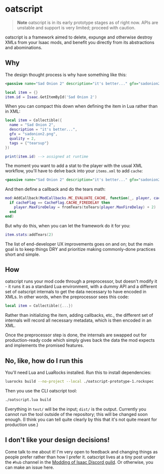 # oatscript

> **Note**
> oatscript is in its early prototype stages as of right now. APIs are unstable and support is very limited; proceed with caution.

oatscript is a framework aimed to delete, expunge and otherwise destroy XMLs from your Isaac mods, and benefit you directly from its abstractions and abominations.

## Why

The design thought process is why have something like this:

```xml
<passive name="Sad Onion 2" description="it's better..." gfx="sadonion2.png" quality="2" tags="tearsup">
```
```lua
local item = {}
item.id = Isaac.GetItemById('Sad Onion 2')
```

When you can compact this down when defining the item in Lua rather than in XML:

```lua
local item = Collectible({
  name = "Sad Onion 2",
  description = "it's better...",
  gfx = "sadonion2.png",
  quality = 2,
  tags = {"tearsup"}
})

print(item.id) --> assigned at runtime
```

The moment you want to add a stat to the player with the usual XML workflow, you'll have to delve back into your `items.xml` to add `cache`:
```xml
<passive name="Sad Onion 2" description="it's better..." gfx="sadonion2.png" quality="2" tags="tearsup" cache="firedelay">
```
And then define a callback and do the tears math:
```lua
mod:AddCallback(ModCallbacks.MC_EVALUATE_CACHE, function(_, player, cacheFlag)
  if cacheFlag == CacheFlag.CACHE_FIREDELAY then
    player.MaxFireDelay = fromTears(toTears(player.MaxFireDelay) + 2)
  end
end)
```
But why do this, when you can let the framework do it for you:
```lua
item.stats:addTears(2)
```
The list of end-developer UX improvements goes on and on; but the main goal is to keep things DRY and prioritize making commonly-done practices short and simple.

## How

oatscript runs your mod code through a preprocessor, but doesn't modify it - it runs it as a standard Lua environment, with a dummy API and a different set of oatscript internals to get the data necessary to have encoded in XMLs. In other words, when the preprocessor sees this code:
```lua
local item = Collectible({...})
```
Rather than initializing the item, adding callbacks, etc., the different set of internals will record all necessary metadata, which is then encoded in an XML.

Once the preprocessor step is done, the internals are swapped out for production-ready code which simply gives back the data the mod expects and implements the promised features.

## No, like, how do I run this

You'll need Lua and LuaRocks installed. Run this to install dependencies:
```sh
luarocks build --no-project --local ./oatscript-prototype-1.rockspec
```
Then you use the CLI oatscript tool:
```sh
./oatscript.lua build
```
Everything in `test/` will be the input; `dist/` is the output. Currently you cannot run the tool outside of the repository; this will be changed soon enough. (I think you can tell quite clearly by this that it's not quite meant for production use.)

## I don't like your design decisions!

Come talk to me about it! I'm very open to feedback and changing things as people prefer rather than how I prefer it. oatscript lives at a tiny post under the `#hub` channel in the [Modding of Isaac Discord guild](https://discord.gg/pDBw5R5VKZ). Or otherwise, you can make an issue here.
